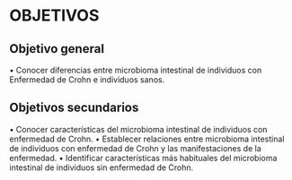 # OBJETIVOS

## Objetivo general

•	Conocer diferencias entre microbioma intestinal de individuos con Enfermedad de Crohn e individuos sanos. 

## Objetivos secundarios

•	Conocer características del microbioma intestinal de individuos con enfermedad de Crohn.
•	Establecer relaciones entre microbioma intestinal de individuos con enfermedad de Crohn y las manifestaciones de la enfermedad. 
•	Identificar características más habituales del microbioma intestinal de individuos sin enfermedad de Crohn.
